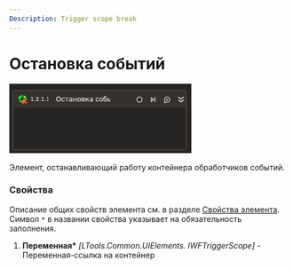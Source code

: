 ```yaml
---
Description: Trigger scope break
---
```


# Остановка событий

![](../../../../resources/activities/basic/desktop/events/trigger-stop-base.png)

Элемент, останавливающий работу контейнера обработчиков событий.

### Свойства
Описание общих свойств элемента см. в разделе [Свойства элемента](https://docs.primo-rpa.ru/primo-rpa/primo-studio/process/elements#svoistva-elementa).\
Символ `*` в названии свойства указывает на обязательность заполнения.

1. **Переменная\*** *[LTools.Common.UIElements. IWFTriggerScope]* - Переменная-ссылка на контейнер
